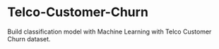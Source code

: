# Telco-Customer-Churn
Build classification model with Machine Learning with Telco Customer Churn dataset.
